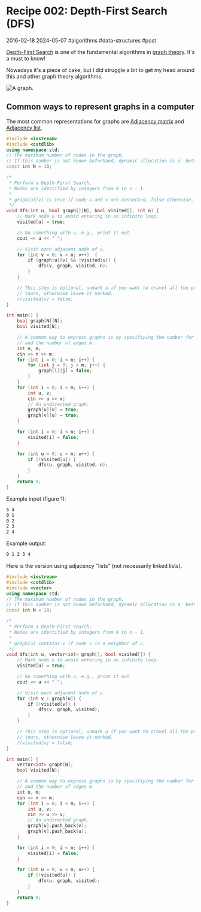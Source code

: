 # Recipe 002: Depth-First Search (DFS)
2016-02-18 2024-05-07 #algorithms #data-structures #post

[Depth-First Search](http://en.wikipedia.org/wiki/Depth-first_search) is one of the fundamental algorithms in [graph theory](https://en.wikipedia.org/wiki/Graph_theory). It's a must to know!

Nowadays it's a piece of cake, but I did struggle a bit to get my head around this and other graph theory algorithms.

![A graph.](/recipe-002-dfs/graph.svg)

## Common ways to represent graphs in a computer 

The most common representations for graphs are [Adjacency matrix](http://en.wikipedia.org/wiki/Adjacency_matrix) and [Adjacency list](http://en.wikipedia.org/wiki/Adjacency_list).


```cpp
#include <iostream>
#include <cstdlib>
using namespace std;
// The maximum number of nodes in the graph.
// If this number is not known beforhand, dynamic allocation is a  better idea.
const int N = 10;

/*
 * Perform a Depth-First Search.
 * Nodes are identified by integers from 0 to n - 1.
 * 
 * graph[u][v] is true if node u and v are connected, false otherwise.
 */
void dfs(int u, bool graph[][N], bool visited[], int n) {
    // Mark node u to avoid entering in an infinite loop.
    visited[u] = true;

    // Do something with u, e.g., print it out.
    cout << u << " ";

    // Visit each adjacent node of u.
    for (int v = 0; v < n; v++)  {
        if (graph[u][v] && !visited[v]) {
            dfs(v, graph, visited, n);
        }
    }

    // This step is optional, unmark u if you want to travel all the possible
    // tours, otherwise leave it marked.
    //visited[u] = false;
}

int main() {
    bool graph[N][N];
    bool visited[N];

    // A common way to express graphs is by specifiying the number for nodes n,
    // and the number of edges m.
    int n, m;
    cin >> n >> m;
    for (int i = 0; i < n; i++) {
        for (int j = 0; j < m; j++) {
            graph[i][j] = false;
        }
    }
    for (int i = 0; i < m; i++) {
        int u, v;
        cin >> u >> v;
        // An undirected graph.
        graph[u][v] = true;
        graph[v][u] = true;
    }

    for (int i = 0; i < n; i++) {
        visited[i] = false;
    }

    for (int u = 0; u < n; u++) {
        if (!visited[u]) {
            dfs(u, graph, visited, n);
        }
    }
    return 0;
}

```

Example input (figure 1):


```txt
5 4
0 1
0 2
2 3
2 4

```

Example output:

```txt
0 1 2 3 4

```

Here is the version using adjacency "lists" (not necessarily linked lists).


```cpp
#include <iostream>
#include <cstdlib>
#include <vector>
using namespace std;
// The maximum number of nodes in the graph.
// If this number is not known beforhand, dynamic allocation is a  better idea.
const int N = 10;

/*
 * Perform a Depth-First Search.
 * Nodes are identified by integers from 0 to n - 1.
 * 
 * graph[u] contains v if node v is a neighbor of u.
 */
void dfs(int u, vector<int> graph[], bool visited[]) {
    // Mark node u to avoid entering in an infinite loop.
    visited[u] = true;

    // Do something with u, e.g., print it out.
    cout << u << " ";

    // Visit each adjacent node of u.
    for (int v : graph[u]) {
        if (!visited[v]) {
            dfs(v, graph, visited);
        }
    }

    // This step is optional, unmark u if you want to travel all the possible
    // tours, otherwise leave it marked.
    //visited[u] = false;
}

int main() {
    vector<int> graph[N];
    bool visited[N];

    // A common way to express graphs is by specifiying the number for nodes n,
    // and the number of edges m.
    int n, m;
    cin >> n >> m;
    for (int i = 0; i < m; i++) {
        int u, v;
        cin >> u >> v;
        // An undirected graph.
        graph[u].push_back(v);
        graph[v].push_back(u);
    }

    for (int i = 0; i < n; i++) {
        visited[i] = false;
    }

    for (int u = 0; u < n; u++) {
        if (!visited[u]) {
            dfs(u, graph, visited);
        }
    }
    return 0;
}

```
